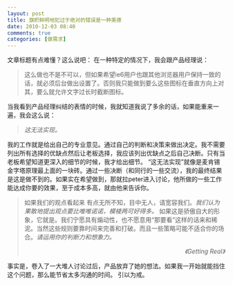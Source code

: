 ```yaml
---
layout: post
title: 旗帜鲜明地犯过于绝对的错误是一种美德
date: 2010-12-03 08:40
comments: true
categories: [做需求]
---
```

文章标题有点难懂？这么说吧：
在一种特定的情况下，我会跟产品经理说：
<blockquote>这么做也不是不可以，但如果希望ie6用户也跟其他浏览器用户保持一致的话，就必须后台做出设置了。否则我只能做到要么这些图标在垂直方向上对其，要么就允许文字过长时截断图标。</blockquote>
当我看到产品经理纠结的表情的时候，我就知道我说了多余的话，如果能重来一遍，我会这么说：
<blockquote><em>这无法实现。</em></blockquote>
我的工作就是给出自己的专业意见。通过自己的判断和决策来做出决定。我不需要列出所有选择的优缺点然后让老板选择，我应该列出优缺点之后自己决断。只有当老板希望知道更深入的细节的时候，我才给出细节。
“这无法实现”就像是麦肯锡金字塔原理最上面的一块砖。通过一些决断（和同行的一些交流），我的最终结果是这是做不到的。如果实在希望做到，那就拉peter进入讨论，他所做的一些工作能达成你要的效果，至于成本多高，就由他来告诉你。
<blockquote>如果我们的观点看起来 有点无所不知，目中无人，请宽容我们。<em>我们认为果敢地提出观点要比唯唯诺诺，模棱两可好得多。</em>
如果这是骄傲自大的形象，它就是。我们宁愿具有煽动性，也不愿意用“那要看”这样的话来和稀泥。当然这些规则要靠时间来完善和打破。而且一些策略可能不适合你的场合。<em>请运用你的判断力和想象力。</em>
<p style="text-align: right;"><em>《Getting Real》</em></p>
</blockquote>
事实是，卷入了一大堆人讨论过后，产品放弃了她的想法。如果我一开始就能挡住这个问题，那么能节省太多沟通的时间。
引以为戒。
